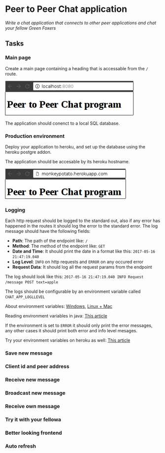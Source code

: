 # Peer to Peer Chat application

*Write a chat application that connects to other peer applications and chat your
fellow Green Foxers*

## Tasks

### Main page

Create a main page containing a heading that is accessable from the `/` route.

![heading](assets/heading.png)

The application should conenct to a local SQL database.

### Production environment

Deploy your application to heroku, and set up the database using the heroku postgre addon.

The application should be accesable by its heroku hostname.

![heading with heroku](assets/heroku.png)

### Logging

Each http request should be logged to the standard out, also if any error has happened in the routes
it should log the error to the standard error.
The log message should have the following fields:

 - **Path**: The path of the endpoint like: `/`
 - **Method**: The method of the endpoint like: `GET`
 - **Date and Time**: It should print the date in a format like this: `2017-05-16 21:47:19.040`
 - **Log Level**: `INFO` on http requests and `ERROR` on any occured error
 - **Request Data**: It should log all the request params from the endpoint

The log should look like this:
`2017-05-16 21:47:19.040 INFO Request /message POST text=apple`

The logs should be configurable by an environment variable called `CHAT_APP_LOGLLEVEL`

About environment variables: [Windows](https://www.youtube.com/watch?v=bEroNNzqlF4), [Linux + Mac](https://www.youtube.com/watch?v=pjh9rU9h22Q)

Reading environment variables in java: [This article](https://docs.oracle.com/javase/tutorial/essential/environment/env.html)

If the environment is set to `ERROR` it should only print the error messages, any other cases it should print both error and info level mesages.

Try your environment variables on heroku as well: [This article](https://devcenter.heroku.com/articles/config-vars)

### Save new message

### Client id and peer address

### Receive new message

### Broadcast new message

### Receive own message

### Try it with your fellowa

### Better looking frontend

### Auto refresh
